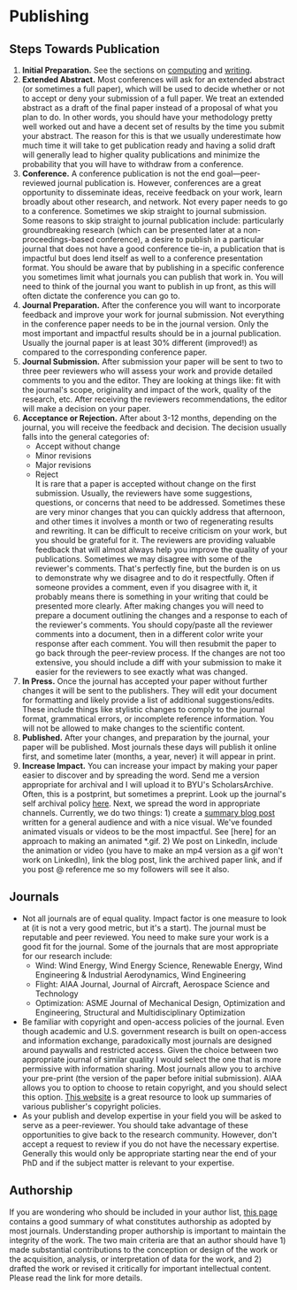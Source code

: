 # Publishing

## Steps Towards Publication

1. **Initial Preparation.**  See the sections on [computing](computing.md) and [writing](writing.md).
1. **Extended Abstract.**  Most conferences will ask for an extended abstract (or sometimes a full paper), which will be used to decide whether or not to accept or deny your submission of a full paper.  We treat an extended abstract as a draft of the final paper instead of a proposal of what you plan to do. In other words, you should have your methodology pretty well worked out and have a decent set of results by the time you submit your abstract.  The reason for this is that we usually underestimate how much time it will take to get publication ready and having a solid draft will generally lead to higher quality publications and minimize the probability that you will have to withdraw from a conference. 
1. **Conference.**  A conference publication is not the end goal&mdash;peer-reviewed journal publication is. However, conferences are a great opportunity to disseminate ideas, receive feedback on your work, learn broadly about other research, and network.  Not every paper needs to go to a conference.  Sometimes we skip straight to journal submission.  Some reasons to skip straight to journal publication include: particularly groundbreaking research (which can be presented later at a non-proceedings-based conference), a desire to publish in a particular journal that does not have a good conference tie-in, a publication that is impactful but does lend itself as well to a conference presentation format.  You should be aware that by publishing in a specific conference you sometimes limit what journals you can publish that work in.  You will need to think of the journal you want to publish in up front, as this will often dictate the conference you can go to. 
1. **Journal Preparation.**  After the conference you will want to incorporate feedback and improve your work for journal submission.  Not everything in the conference paper needs to be in the journal version.  Only the most important and impactful results should be in a journal publication.  Usually the journal paper is at least 30% different (improved!) as compared to the corresponding conference paper.
1. **Journal Submission.**  After submission your paper will be sent to two to three peer reviewers who will assess your work and provide detailed comments to you and the editor.  They are looking at things like: fit with the journal's scope, originality and impact of the work, quality of the research, etc. After receiving the reviewers recommendations, the editor will make a decision on your paper.
1. **Acceptance or Rejection.**  After about 3-12 months, depending on the journal, you will receive the feedback and decision.  The decision usually falls into the general categories of:
    - Accept without change
    - Minor revisions
    - Major revisions
    - Reject  
It is rare that a paper is accepted without change on the first submission.  Usually, the reviewers have some suggestions, questions, or concerns that need to be addressed.  Sometimes these are very minor changes that you can quickly address that afternoon, and other times it involves a month or two of regenerating results and rewriting.  It can be difficult to receive criticism on your work, but you should be grateful for it. The reviewers are providing valuable feedback that will almost always help you improve the quality of your publications.  Sometimes we may disagree with some of the reviewer's comments. That's perfectly fine, but the burden is on us to demonstrate why we disagree and to do it respectfully.  Often if someone provides a comment, even if you disagree with it, it probably means there is something in your writing that could be presented more clearly.  After making changes you will need to prepare a document outlining the changes and a response to each of the reviewer's comments.  You should copy/paste all the reviewer comments into a document, then in a different color write your response after each comment. You will then resubmit the paper to go back through the peer-review process.  If the changes are not too extensive, you should include a diff with your submission to make it easier for the reviewers to see exactly what was changed.
1. **In Press.**  Once the journal has accepted your paper without further changes it will be sent to the publishers.  They will edit your document for formatting and likely provide a list of additional suggestions/edits.  These include things like stylistic changes to comply to the journal format, grammatical errors, or incomplete reference information.  You will not be allowed to make changes to the scientific content.  
1. **Published.**  After your changes, and preparation by the journal, your paper will be published. Most journals these days will publish it online first, and sometime later (months, a year, never) it will appear in print.  
1. **Increase Impact.** You can increase your impact by making your paper easier to discover and by spreading the word.  Send me a version appropriate for archival and I will upload it to BYU's ScholarsArchive.  Often, this is a postprint, but sometimes a preprint.  Look up the journal's self archival policy [here](http://sherpa.ac.uk/romeo/index.php).  Next, we spread the word in appropriate channels.  Currently, we do two things: 1) create a [summary blog post](http://flow.byu.edu/posts/) written for a general audience and with a nice visual.  We've founded animated visuals or videos to be the most impactful.  See [here] for an approach to making an animated \*.gif. 2) We post on LinkedIn, include the animation or video (you have to make an mp4 version as a gif won't work on LinkedIn), link the blog post, link the archived paper link, and if you post @ reference me so my followers will see it also.


## Journals
- Not all journals are of equal quality.  Impact factor is one measure to look at (it is not a very good metric, but it's a start).  The journal must be reputable and peer reviewed.  You need to make sure your work is a good fit for the journal.  Some of the journals that are most appropriate for our research include:
    - Wind: Wind Energy, Wind Energy Science, Renewable Energy, Wind Engineering & Industrial Aerodynamics, Wind Engineering
    - Flight: AIAA Journal, Journal of Aircraft, Aerospace Science and Technology
    - Optimization: ASME Journal of Mechanical Design, Optimization and Engineering, Structural and Multidisciplinary Optimization
- Be familiar with copyright and open-access policies of the journal.  Even though academic and U.S. government research is built on open-access and information exchange, paradoxically most journals are designed around paywalls and restricted access.  Given the choice between two appropriate journal of similar quality I would select the one that is more permissive with information sharing. Most journals allow you to archive your pre-print (the version of the paper before initial submission).  AIAA allows you to option to choose to retain copyright, and you should select this option.  [This website](http://www.sherpa.ac.uk/romeo/) is a great resource to look up summaries of various publisher's copyright policies.  
- As your publish and develop expertise in your field you will be asked to serve as a peer-reviewer.  You should take advantage of these opportunities to give back to the research community.  However, don't accept a request to review if you do not have the necessary expertise.  Generally this would only be appropriate starting near the end of your PhD and if the subject matter is relevant to your expertise.

## Authorship

If you are wondering who should be included in your author list, [this page](http://www.icmje.org/recommendations/browse/roles-and-responsibilities/defining-the-role-of-authors-and-contributors.html) contains a good summary of what constitutes authorship as adopted by most journals.  Understanding proper authorship is important to maintain the integrity of the work.  The two main criteria are that an author should have 1) made substantial contributions to the conception or design of the work or the acquisition, analysis, or interpretation of data for the work, and 2) drafted the work or revised it critically for important intellectual content.  Please read the link for more details.
